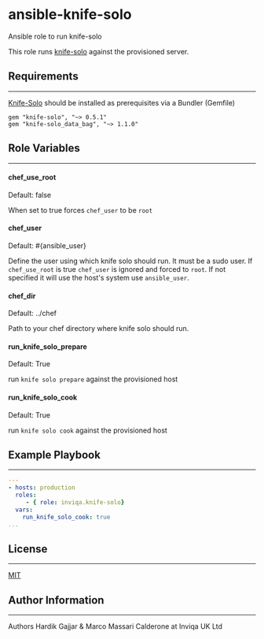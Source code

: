 # ansible-knife-solo
Ansible role to run knife-solo

This role runs [knife-solo][knife-solo] against the provisioned server.

## Requirements
------------
[Knife-Solo][knife-solo] should be installed as prerequisites via a Bundler (Gemfile)
```
gem "knife-solo", "~> 0.5.1"
gem "knife-solo_data_bag", "~> 1.1.0"
```
## Role Variables
------------
#### chef_use_root
Default: false

When set to true forces `chef_user` to be `root`

#### chef_user
Default: #{ansible_user}

Define the user using which knife solo should run. It must be a sudo user.
If `chef_use_root` is true `chef_user` is ignored and forced to `root`.
If not specified it will use the host's system use `ansible_user`.

#### chef_dir
Default: ../chef

Path to your chef directory where knife solo should run.

#### run_knife_solo_prepare
Default: True

run `knife solo prepare` against the provisioned host

#### run_knife_solo_cook
Default: True

run `knife solo cook` against the provisioned host

## Example Playbook
----------------

```YAML
---
- hosts: production
  roles:
     - { role: inviqa.knife-solo}
  vars:
    run_knife_solo_cook: true
...
```

## License
-------

[MIT][licence]

## Author Information
------------------
Authors Hardik Gajjar & Marco Massari Calderone at Inviqa UK Ltd


[github]: https://github.com/inviqa/ansible-knife-solo "Github location of this role"
[knife-solo]: https://matschaffer.github.io/knife-solo/ "knife-solo website"
[example]: https://github.com/inviqa/ansible-knife-solo/blob/master/defaults/main.yml#L4 "Link to variable on master"


[licence]: https://raw.githubusercontent.com/inviqa/ansible-jumpcloud/master/LICENSE
